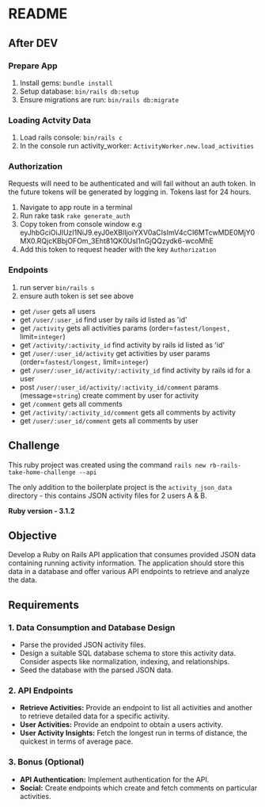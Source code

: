 # README 

## After DEV 

### Prepare App
1. Install gems: `bundle install`
2. Setup database:  `bin/rails db:setup`
3. Ensure migrations are run: `bin/rails db:migrate`

### Loading Actvity Data
1. Load rails console: `bin/rails c`
2. In the console run activity_worker: `ActivityWorker.new.load_activities`

### Authorization
Requests will need to be authenticated and will fail without an auth token.
In the future tokens will be generated by logging in. Tokens last for 24 hours.
1. Navigate to app route in a terminal
2. Run rake task `rake generate_auth`
3. Copy token from console window e.g eyJhbGciOiJIUzI1NiJ9.eyJ0eXBlIjoiYXV0aCIsImV4cCI6MTcwMDE0MjY0MX0.RQjcKBbjOFOm_3Eht81QK0Usl1nGjQQzydk6-wcoMhE
4. Add this token to request header with the key `Authorization`

### Endpoints
1. run server `bin/rails s`
2. ensure auth token is set see above
- get `/user`  gets all users
- get `/user/:user_id` find user by rails id listed as 'id'
- get `/activity` gets all activities params (order=`fastest/longest,` limit=`integer`)
- get `/activity/:activity_id` find activity by rails id listed as 'id'
- get `/user/:user_id/activity` get activities by user params (order=`fastest/longest,` limit=`integer`)
- get `/user/:user_id/activity/:activity_id` find activity by rails id for a user
- post `/user/:user_id/activity/:activity_id/comment` params (message=`string`) create comment by user for activity
- get `/comment` gets all comments
- get `/activity/:activity_id/comment` gets all comments by activity
- get `/user/:user_id/comment` gets all comments by user


## Challenge

This ruby project was created using the command `rails new rb-rails-take-home-challenge --api`

The only addition to the boilerplate project is the `activity_json_data` directory - this contains JSON activity files for 2 users A & B.

**Ruby version - 3.1.2**

## Objective

Develop a Ruby on Rails API application that consumes provided JSON data containing running activity information. The application should store this data in a database and offer various API endpoints to retrieve and analyze the data.

## Requirements

### 1. **Data Consumption and Database Design**

- Parse the provided JSON activity files.
- Design a suitable SQL database schema to store this activity data. Consider aspects like normalization, indexing, and relationships.
- Seed the database with the parsed JSON data.

### 2. **API Endpoints**

- **Retrieve Activities:** Provide an endpoint to list all activities and another to retrieve detailed data for a specific activity.
- **User Activities:** Provide an endpoint to obtain a users activity.
- **User Activity Insights:** Fetch the longest run in terms of distance, the quickest in terms of average pace.

### 3. **Bonus (Optional)**

- **API Authentication:** Implement authentication for the API.
- **Social:** Create endpoints which create and fetch comments on particular activities.
